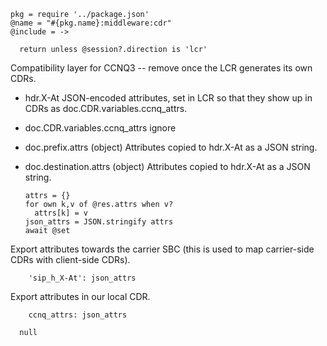     pkg = require '../package.json'
    @name = "#{pkg.name}:middleware:cdr"
    @include = ->

      return unless @session?.direction is 'lcr'

Compatibility layer for CCNQ3 -- remove once the LCR generates its own CDRs.

* hdr.X-At JSON-encoded attributes, set in LCR so that they show up in CDRs as doc.CDR.variables.ccnq_attrs.
* doc.CDR.variables.ccnq_attrs ignore
* doc.prefix.attrs (object) Attributes copied to hdr.X-At as a JSON string.
* doc.destination.attrs (object) Attributes copied to hdr.X-At as a JSON string.

      attrs = {}
      for own k,v of @res.attrs when v?
        attrs[k] = v
      json_attrs = JSON.stringify attrs
      await @set

Export attributes towards the carrier SBC (this is used to map carrier-side CDRs with client-side CDRs).

        'sip_h_X-At': json_attrs

Export attributes in our local CDR.

        ccnq_attrs: json_attrs

      null

